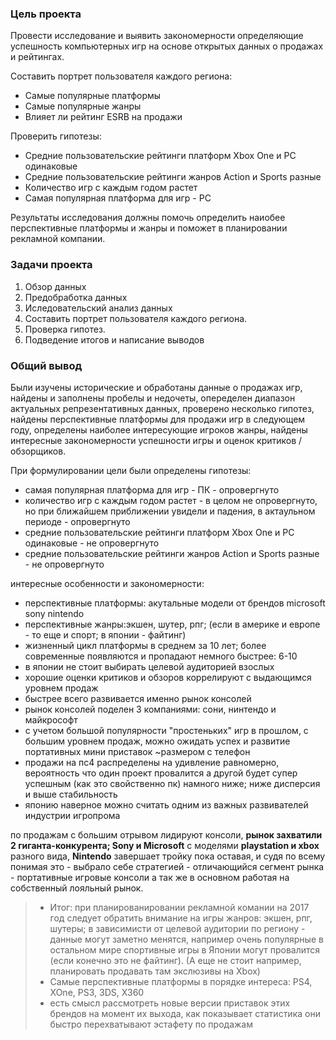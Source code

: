 ### Цель проекта
Провести исследование и выявить закономерности определяющие успешность компьютерных игр на основе открытых данных о продажах и рейтингах. 

Составить портрет пользователя каждого региона:
* Самые популярные платформы
* Самые популярные жанры
* Влияет ли рейтинг ESRB на продажи

Проверить гипотезы:
* Средние пользовательские рейтинги платформ Xbox One и PC одинаковые
* Средние пользовательские рейтинги жанров Action и Sports разные
* Количество игр с каждым годом растет
* Самая популярная платформа для игр - PC

Результаты исследования должны помочь определить наиобее перспективные платформы и жанры и поможет в планировании рекламной компании.

### Задачи проекта

1. Обзор данных
2. Предобработка данных
3. Иследовательский анализ данных
4. Составить портрет пользователя каждого региона.
5. Проверка гипотез.
6. Подведение итогов и написание выводов

### Общий вывод

Были изучены исторические и обработаны данные о продажах игр, найдены и заполнены пробелы и недочеты, опеределен диапазон актуальных репрезентативных данных, проверено несколько гипотез, найдены перспективные платформы для продажи игр в следующем году, определены наиболее интересующие игроков жанры, найдены интересные закономерности успешности игры и оценок критиков / обзорщиков.

При формулировании цели были определены гипотезы:
* самая популярная платформа для игр - ПК - опровергнуто
* количество игр с каждым годом растет - в целом не опровергнуто, но при ближайшем приближении увидели и падения, в актаульном периоде - опровергнуто
* средние пользовательские рейтинги платформ Xbox One и PC одинаковые - не опровергнуто
* средние пользовательские рейтинги жанров Action и Sports разные - не опровергнуто

интересные особенности и закономерности:

* перспективные платформы: акутальные модели от брендов microsoft sony nintendo
* перспективные жанры:экшен, шутер, рпг; (если в америке и европе - то еще и спорт; в японии - файтинг)
* жизненный цикл платформы в среднем за 10 лет; более современные появляются и пропадают немного быстрее: 6-10
* в японии не стоит выбирать целевой аудиторией взослых
* хорошие оценки критиков и обзоров коррелируют с выдающимся уровнем продаж
* быстрее всего развивается именно рынок консолей
* рынок консолей поделен 3 компаниями: сони, нинтендо и майкрософт
* с учетом большой популярности "простеньких" игр в прошлом, с большим уровнем продаж, можно ожидать успех и развитие портативных мини приставок ~размером с телефон
* продажи на пс4 распределены на удивление равномерно, вероятность что один проект провалится а другой будет супер успешным (как это свойственно пк) намного ниже; ниже дисперсия и выше стабильность
* японию наверное можно считать одним из важных развивателей индустрии игропрома 

по продажам с большим отрывом лидируют консоли, **рынок захватили 2 гиганта-конкурента; Sony и Microsoft** с моделями **playstation и xbox** разного вида, **Nintendo** завершает тройку пока оставая, и судя по всему понимая это - выбрало себе стратегией - отличающийся сегмент рынка - портативные игровые консоли а так же в основном работая на собственный лояльный рынок.

> * Итог: при планированировании рекламной комании на 2017 год следует обратить внимание на игры жанров: экшен, рпг, шутеры; в зависимисти от целевой аудитории по региону - данные могут заметно менятся, например очень популярные в остальном мире спортивные игры в Японии могут провалится (если конечно это не файтинг). (А еще не стоит например, планировать продавать там экслюзивы на Xbox)
> * Самые перспективные платформы в порядке интереса: PS4, XOne, PS3, 3DS, X360 
> * есть смысл рассмотреть новые версии приставок этих брендов на момент их выхода, как показывает статистика они быстро перехватывают эстафету по продажам
